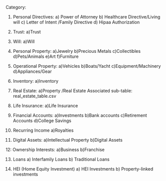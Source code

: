 

Category:  			 
1. Personal Directives:
a) Power of Attorney
b) Healthcare Directive/Living will
c) Letter of Intent /Family Directive
d) Hipaa Authorization 


2. Trust: 
a)Trust 


3. Will: 
a)Will


4. Personal Property: 
a)Jewelry
b)Precious Metals
c)Collectibles
d)Pets/Animals
e)Art
f)Furniture


5. Operational Property: 
a)Vehicles
b)Boats/Yacht
c)Equipment/Machinery 
d)Appliances/Gear


6. Inventory:
a)Inventory


7. Real Estate: 
a)Property /Real Estate
Associated sub-table: real_estate_table.csv

8. Life Insurance: 
a)Life Insurance


9. Financial Accounts:
a)Investments
b)Bank accounts
c)Retirement Accounts
d)College Savings


10. Recurring Income
a)Royalties


11. Digital Assets:
a)Intellectual Property 
b)Digital Assets

 
12: Ownership Interests:
a)Business 
b)Franchise


13. Loans
a) Interfamily Loans
b) Traditional Loans

14. HEI (Home Equity Investment)
a) HEI Investments
b) Property-linked investments

     
